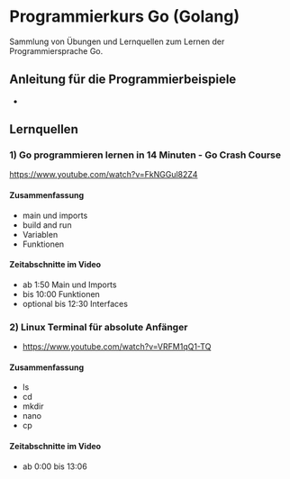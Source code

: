 # Programmierkurs Go (Golang)

Sammlung von Übungen und Lernquellen zum Lernen der Programmiersprache Go.





## Anleitung für die Programmierbeispiele 

- 









## Lernquellen

### 1) Go programmieren lernen in 14 Minuten - Go Crash Course
https://www.youtube.com/watch?v=FkNGGul82Z4

#### Zusammenfassung
- main und imports
- build and run
- Variablen
- Funktionen


#### Zeitabschnitte im Video
- ab 1:50 Main und Imports
- bis 10:00 Funktionen
- optional bis 12:30 Interfaces 

### 2) Linux Terminal für absolute Anfänger
- https://www.youtube.com/watch?v=VRFM1qQ1-TQ

#### Zusammenfassung
- ls
- cd
- mkdir
- nano
- cp

#### Zeitabschnitte im Video
- ab 0:00 bis 13:06





